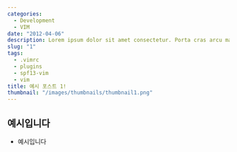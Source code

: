 ```yaml
---
categories:
  - Development
  - VIM
date: "2012-04-06"
description: Lorem ipsum dolor sit amet consectetur. Porta cras arcu mattis sed maecenas eget arcu. Luctus Lorem ipsum dolor sit amet consectetur. Porta cras arcu mattis sed maecenas eget arcu. Luctus...Lorem ipsum dolor sit amet consectetur. Porta cras arcu mattis sed maecenas eget arcu. Luctus...
slug: "1"
tags:
  - .vimrc
  - plugins
  - spf13-vim
  - vim
title: 예시 포스트 1!
thumbnail: "/images/thumbnails/thumbnail1.png"
---
```


## 예시입니다

- 예시입니다
